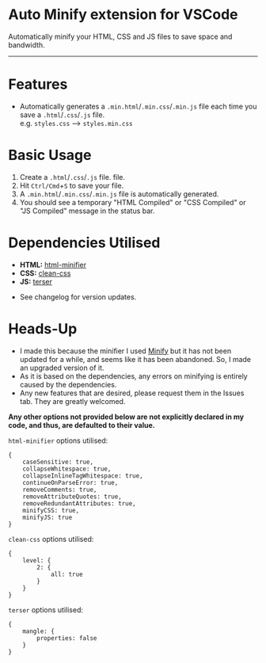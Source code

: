 # Auto Minify extension for VSCode

Automatically minify your HTML, CSS and JS files to save space and bandwidth.

---


# Features

- Automatically generates a `.min.html`/`.min.css`/`.min.js` file each time you save a `.html`/`.css`/`.js` file.  
  e.g. `styles.css` --> `styles.min.css`

  
# Basic Usage

1.  Create a `.html`/`.css`/`.js` file. file.
2.  Hit `Ctrl/Cmd`+`S` to save your file.
3.  A `.min.html`/`.min.css`/`.min.js` file is automatically generated.
4.  You should see a temporary "HTML Compiled" or "CSS Compiled" or "JS Compiled" message in the status bar.


# Dependencies Utilised
* **HTML:** [html-minifier](https://github.com/kangax/html-minifier)
* **CSS:** [clean-css](https://github.com/clean-css/clean-css/)
* **JS:** [terser](https://github.com/terser/terser/)

- See changelog for version updates.


# Heads-Up

- I made this because the minifier I used [Minify](https://marketplace.visualstudio.com/items?itemName=HookyQR.minify) but it has not been updated for a while, and seems like it has been abandoned. So, I made an upgraded version of it.
- As it is based on the dependencies, any errors on minifying is entirely caused by the dependencies.
- Any new features that are desired, please request them in the Issues tab. They are greatly welcomed.

**Any other options not provided below are not explicitly declared in my code, and thus, are defaulted to their value.**

`html-minifier` options utilised: 
```
{
	caseSensitive: true,
	collapseWhitespace: true,
	collapseInlineTagWhitespace: true,
	continueOnParseError: true,
	removeComments: true,
	removeAttributeQuotes: true,
	removeRedundantAttributes: true,
	minifyCSS: true,
	minifyJS: true
}
```

`clean-css` options utilised: 
```
{
	level: {
		2: {
			all: true
		}
	}
}
```

`terser` options utilised:
```
{
	mangle: {
		properties: false
	}
}
```
